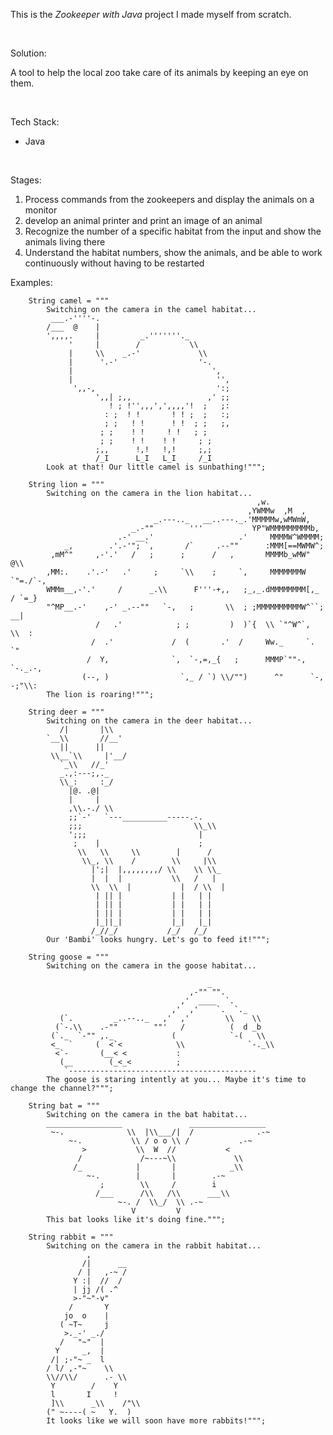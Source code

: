 This is the *Zookeeper with Java* project I made myself from scratch.


<br>

Solution:
<p>A tool to help the local zoo take care of its animals by keeping an eye on them.</p>

<br>

Tech Stack:
- Java

<br>

Stages:
1. Process commands from the zookeepers and display the animals on a monitor
2. develop an animal printer and print an image of an animal
3. Recognize the number of a specific habitat from the input and show the animals living there
4. Understand the habitat numbers, show the animals, and be able to work continuously without having to be restarted

Examples:

        String camel = """
            Switching on the camera in the camel habitat...
             ___.-''''-.
            /___  @    |
            ',,,,.     |         _.'''''''._
                 '     |        /           \\
                 |     \\    _.-'             \\
                 |      '.-'                  '-.
                 |                               ',
                 |                                '',
                  ',,-,                           ':;
                       ',,| ;,,                 ,' ;;
                          ! ; !'',,,',',,,,'!  ;   ;:
                         : ;  ! !       ! ! ;  ;   :;
                         ; ;   ! !      ! !  ; ;   ;,
                        ; ;    ! !     ! !   ; ;
                        ; ;    ! !    ! !     ; ;
                       ;,,      !,!   !,!     ;,;
                       /_I      L_I   L_I     /_I
            Look at that! Our little camel is sunbathing!""";

        String lion = """
            Switching on the camera in the lion habitat...
                                                           ,w.
                                                         ,YWMMw  ,M  ,
                                    _.---.._   __..---._.'MMMMMw,wMWmW,
                               _.-""        '''           YP"WMMMMMMMMMb,
                            .-' __.'                   .'     MMMMW^WMMMM;
                _,        .'.-'"; `,       /`     .--""      :MMM[==MWMW^;
             ,mM^"     ,-'.'   /   ;      ;      /   ,       MMMMb_wMW"  @\\
            ,MM:.    .'.-'   .'     ;     `\\    ;     `,     MMMMMMMW `"=./`-,
            WMMm__,-'.'     /      _.\\      F'''-+,,   ;_,_.dMMMMMMMM[,_ / `=_}
            "^MP__.-'    ,-' _.--""   `-,   ;       \\  ; ;MMMMMMMMMMW^``; __|
                       /   .'            ; ;         )  )`{  \\ `"^W^`,   \\  :
                      /  .'             /  (       .'  /     Ww._     `.  `"
                     /  Y,              `,  `-,=,_{   ;      MMMP`""-,  `-._.-,
                    (--, )                `,_ / `) \\/"")      ^"      `-, -;"\\:
            The lion is roaring!""";

        String deer = """
            Switching on the camera in the deer habitat...
               /|       |\\
            `__\\       //__'
               ||      ||
             \\__`\\     |'__/
               `_\\   //_'
               _.,:---;,._
               \\_:     :_/
                 |@. .@|
                 |     |
                 ,\\.-./ \\
                 ;;`-'   `---__________-----.-.
                 ;;;                         \\_\\
                 ';;;                         |
                  ;    |                      ;
                   \\   \\     \\        |      /
                    \\_, \\    /        \\     |\\
                      |';|  |,,,,,,,,/ \\    \\ \\_
                      |  |  |           \\   /   |
                      \\  \\  |           |  / \\  |
                       | || |           | |   | |
                       | || |           | |   | |
                       | || |           | |   | |
                       |_||_|           |_|   |_|
                      /_//_/           /_/   /_/
            Our 'Bambi' looks hungry. Let's go to feed it!""";

        String goose = """
            Switching on the camera in the goose habitat...
            
                                                _
                                            ,-"" "".
                                          ,'  ____  `.
                                        ,'  ,'    `.  `._
               (`.         _..--.._   ,'  ,'        \\    \\
              (`-.\\    .-""        ""'   /          (  d _b
             (`._  `-"" ,._             (            `-(   \\
             <_  `     (  <`<            \\              `-._\\
              <`-       (__< <           :
               (__        (_<_<          ;
                `------------------------------------------
            The goose is staring intently at you... Maybe it's time to change the channel?""";

        String bat = """
            Switching on the camera in the bat habitat...
            _________________               _________________
             ~-.              \\  |\\___/|  /              .-~
                 ~-.           \\ / o o \\ /           .-~
                    >           \\  W  //           <
                   /             /~---~\\             \\
                  /_            |       |            _\\
                     ~-.        |       |        .-~
                        ;        \\     /        i
                       /___      /\\   /\\      ___\\
                            ~-. /  \\_/  \\ .-~
                               V         V
            This bat looks like it's doing fine.""";

        String rabbit = """
            Switching on the camera in the rabbit habitat...
                     ,
                    /|      __
                   / |   ,-~ /
                  Y :|  //  /
                  | jj /( .^
                  >-"~"-v"
                 /       Y
                jo  o    |
               ( ~T~     j
                >._-' _./
               /   "~"  |
              Y     _,  |
             /| ;-"~ _  l
            / l/ ,-"~    \\
            \\//\\/      .- \\
             Y        /    Y
             l       I     !
             ]\\      _\\    /"\\
            (" ~----( ~   Y.  )
            It looks like we will soon have more rabbits!""";
